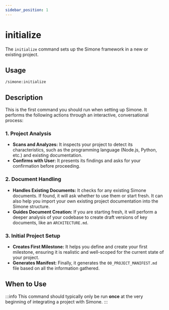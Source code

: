 ```yaml
---
sidebar_position: 1
---
```


# initialize

The `initialize` command sets up the Simone framework in a new or existing project.

## Usage

```
/simone:initialize
```

## Description

This is the first command you should run when setting up Simone. It performs the following actions through an interactive, conversational process:

### 1. Project Analysis

*   **Scans and Analyzes:** It inspects your project to detect its characteristics, such as the programming language (Node.js, Python, etc.) and existing documentation.
*   **Confirms with User:** It presents its findings and asks for your confirmation before proceeding.

### 2. Document Handling

*   **Handles Existing Documents:** It checks for any existing Simone documents. If found, it will ask whether to use them or start fresh. It can also help you import your own existing project documentation into the Simone structure.
*   **Guides Document Creation:** If you are starting fresh, it will perform a deeper analysis of your codebase to create draft versions of key documents, like an `ARCHITECTURE.md`.

### 3. Initial Project Setup

*   **Creates First Milestone:** It helps you define and create your first milestone, ensuring it is realistic and well-scoped for the current state of your project.
*   **Generates Manifest:** Finally, it generates the `00_PROJECT_MANIFEST.md` file based on all the information gathered.

## When to Use

:::info
This command should typically only be run **once** at the very beginning of integrating a project with Simone.
:::